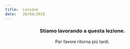 ```yaml
---
title:  Lezione
date:   28/04/2018
---
```


### <center>Stiamo lavorando a questa lezione.</center>
<center>Per favore ritorna più tardi.</center>